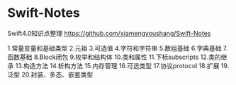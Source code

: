 # Swift-Notes
Swift4.0知识点整理
https://github.com/xiamengyoushang/Swift-Notes

1.常量变量和基础类型
2.元祖
3.可选值
4.字符和字符串
5.数组基础
6.字典基础
7.函数基础
8.Block闭包
9.枚举和结构体
10.类和属性
11.下标subscripts
12.类的继承
13.构造方法
14.析构方法
15.内存管理
16.可选类型
17.协议protocol
18.扩展
19.泛型
20.封装、多态、嵌套类型

